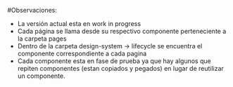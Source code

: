 #Observaciones:
- La versión actual esta en work in progress
- Cada página se llama desde su respectivo componente perteneciente a la carpeta pages
- Dentro de la carpeta design-system -> lifecycle se encuentra el componente correspondiente a cada pagina
- Cada componente esta en fase de prueba ya que hay algunos que repiten componentes (estan copiados y pegados) en lugar de reutilizar un componente.